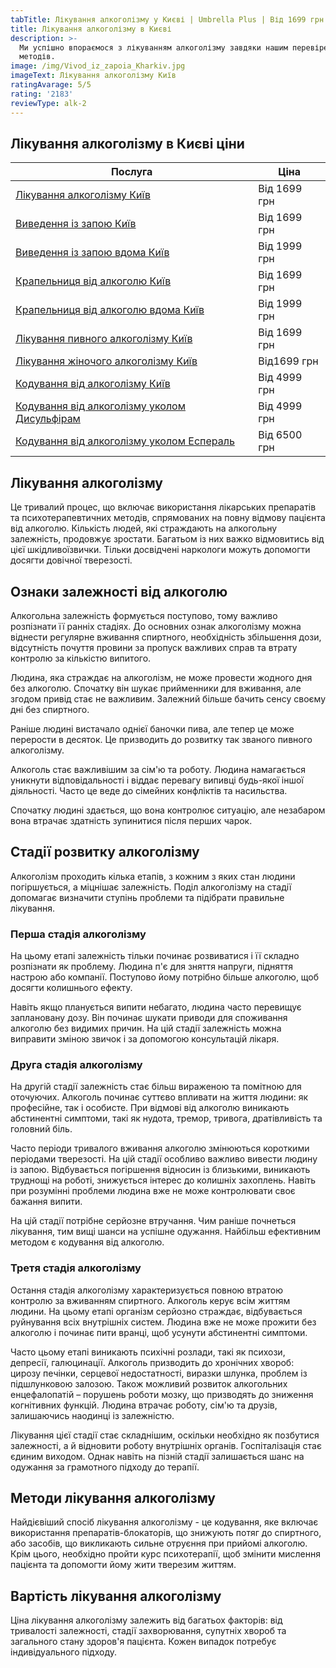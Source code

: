 ```yaml
---
tabTitle: Лікування алкоголізму у Києві | Umbrella Plus | Від 1699 грн
title: Лікування алкоголізму в Києві
description: >-
  Ми успішно впораємося з лікуванням алкоголізму завдяки нашим перевіреним
  методів.
image: /img/Vivod_iz_zapoia_Kharkiv.jpg
imageText: Лікування алкоголізму Київ
ratingAvarage: 5/5
rating: '2183'
reviewType: alk-2
---
```


## Лікування алкоголізму в Києві ціни

| Послуга                                                                                   | Ціна         |
| ----------------------------------------------------------------------------------------- | ------------ |
| [Лікування алкоголізму Київ](likyvania-alkogolizmy-kiev)                                  | Від 1699 грн |
| [Виведення із запою Київ](Vivod-iz-zapoia-kiev-ua)                                        | Від 1699 грн |
| [Виведення із запою вдома Київ](Vivod-iz-zapoia-na-domy-kiev-ua)                          | Від 1999 грн |
| [Крапельниця від алкоголю Київ](Kapelnica_ot_alkogola_kiev)                               | Від 1699 грн |
| [Крапельниця від алкоголю вдома Київ](Kapelnica_ot_alkogola_na_dom_kiev)                  | Від 1999 грн |
| [Лікування пивного алкоголізму Київ](likyvania-pivnogo-alkogolizma-kyiv)                  | Від 1699 грн |
| [Лікування жіночого алкоголізму Київ](likyvania-jenskogo-alkogolizma-kiev)                | Від1699 грн  |
| [Кодування від алкоголізму Київ](kodirovka-ot-alkogolia-kiev-ua)                          | Від 4999 грн |
| [Кодування від алкоголізму уколом Дисульфірам](kodirovka-ot-alkogolia-disulfiram-kiev-ua) | Від 4999 грн |
| [Кодування від алкоголізму уколом Еспераль](kodirovka-ot-alkogolizma-espiarl-kiev-ua)     | Від 6500 грн |

## Лікування алкоголізму

Це тривалий процес, що включає використання лікарських препаратів та психотерапевтичних методів, спрямованих на повну відмову пацієнта від алкоголю. Кількість людей, які страждають на алкогольну залежність, продовжує зростати. Багатьом із них важко відмовитись від цієї шкідливої ​​звички. Тільки досвідчені наркологи можуть допомогти досягти довічної тверезості.

## Ознаки залежності від алкоголю

Алкогольна залежність формується поступово, тому важливо розпізнати її ранніх стадіях. До основних ознак алкоголізму можна віднести регулярне вживання спиртного, необхідність збільшення дози, відсутність почуття провини за пропуск важливих справ та втрату контролю за кількістю випитого.

Людина, яка страждає на алкоголізм, не може провести жодного дня без алкоголю. Спочатку він шукає прийменники для вживання, але згодом привід стає не важливим. Залежний більше бачить сенсу своєму дні без спиртного.

Раніше людині вистачало однієї баночки пива, але тепер це може перерости в десяток. Це призводить до розвитку так званого пивного алкоголізму.

Алкоголь стає важливішим за сім'ю та роботу. Людина намагається уникнути відповідальності і віддає перевагу випивці будь-якої іншої діяльності. Часто це веде до сімейних конфліктів та насильства.

Спочатку людині здається, що вона контролює ситуацію, але незабаром вона втрачає здатність зупинитися після перших чарок.

## Стадії розвитку алкоголізму

Алкоголізм проходить кілька етапів, з кожним з яких стан людини погіршується, а міцнішає залежність. Поділ алкоголізму на стадії допомагає визначити ступінь проблеми та підібрати правильне лікування.

### Перша стадія алкоголізму

На цьому етапі залежність тільки починає розвиватися і її складно розпізнати як проблему. Людина п'є для зняття напруги, підняття настрою або компанії. Поступово йому потрібно більше алкоголю, щоб досягти колишнього ефекту.

Навіть якщо планується випити небагато, людина часто перевищує заплановану дозу. Він починає шукати приводи для споживання алкоголю без видимих ​​причин. На цій стадії залежність можна виправити зміною звичок і за допомогою консультацій лікаря.

### Друга стадія алкоголізму

На другій стадії залежність стає більш вираженою та помітною для оточуючих. Алкоголь починає суттєво впливати на життя людини: як професійне, так і особисте. При відмові від алкоголю виникають абстинентні симптоми, такі як нудота, тремор, тривога, дратівливість та головний біль.

Часто періоди тривалого вживання алкоголю змінюються короткими періодами тверезості. На цій стадії особливо важливо вивести людину із запою. Відбувається погіршення відносин із близькими, виникають труднощі на роботі, знижується інтерес до колишніх захоплень. Навіть при розумінні проблеми людина вже не може контролювати своє бажання випити.

На цій стадії потрібне серйозне втручання. Чим раніше почнеться лікування, тим вищі шанси на успішне одужання. Найбільш ефективним методом є кодування від алкоголю.

### Третя стадія алкоголізму

Остання стадія алкоголізму характеризується повною втратою контролю за вживанням спиртного. Алкоголь керує всім життям людини. На цьому етапі організм серйозно страждає, відбувається руйнування всіх внутрішніх систем. Людина вже не може прожити без алкоголю і починає пити вранці, щоб усунути абстинентні симптоми.

Часто цьому етапі виникають психічні розлади, такі як психози, депресії, галюцинації. Алкоголь призводить до хронічних хвороб: цирозу печінки, серцевої недостатності, виразки шлунка, проблем із підшлунковою залозою. Також можливий розвиток алкогольних енцефалопатій – порушень роботи мозку, що призводять до зниження когнітивних функцій. Людина втрачає роботу, сім'ю та друзів, залишаючись наодинці із залежністю.

Лікування цієї стадії стає складнішим, оскільки необхідно як позбутися залежності, а й відновити роботу внутрішніх органів. Госпіталізація стає єдиним виходом. Однак навіть на пізній стадії залишається шанс на одужання за грамотного підходу до терапії.

## Методи лікування алкоголізму

Найдієвіший спосіб лікування алкоголізму - це кодування, яке включає використання препаратів-блокаторів, що знижують потяг до спиртного, або засобів, що викликають сильне отруєння при прийомі алкоголю. Крім цього, необхідно пройти курс психотерапії, щоб змінити мислення пацієнта та допомогти йому жити тверезим життям.

## Вартість лікування алкоголізму

Ціна лікування алкоголізму залежить від багатьох факторів: від тривалості залежності, стадії захворювання, супутніх хвороб та загального стану здоров'я пацієнта. Кожен випадок потребує індивідуального підходу.
